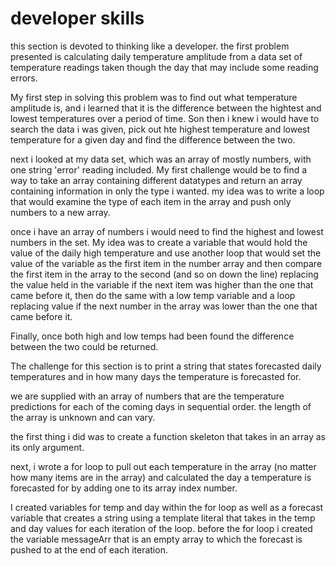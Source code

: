 # developer skills

this section is devoted to thinking like a developer. the first problem presented is calculating daily temperature amplitude from a data set of temperature readings taken though the day that may include some reading errors.

My first step in solving this problem was to find out what temperature amplitude is, and i learned that it is the difference between the hightest and lowest temperatures over a period of time. Son then i knew i would have to search the data i was given, pick out hte highest temperature and lowest temperature for a given day and find the difference between the two.

next i looked at my data set, which was an array of mostly numbers, with one string 'error' reading included. My first challenge would be to find a way to take an array containing different datatypes and return an array containing information in only the type i wanted. my idea was to write a loop that would examine the type of each item in the array and push only numbers to a new array.

once i have an array of numbers i would need to find the highest and lowest numbers in the set. My idea was to create a variable that would hold the value of the daily high temperature and use another loop that would set the value of the variable as the first item in the number array and then compare the first item in the array to the second (and so on down the line) replacing the value held in the variable if the next item was higher than the one that came before it, then do the same with a low temp variable and a loop replacing value if the next number in the array was lower than the one that came before it.

Finally, once both high and low temps had been found the difference between the two could be returned.

The challenge for this section is to print a string that states forecasted daily temperatures and in how many days the temperature is forecasted for.

we are supplied with an array of numbers that are the temperature predictions for each of the coming days in sequential order. the length of the array is unknown and can vary.

the first thing i did was to create a function skeleton that takes in an array as its only argument.

next, i wrote a for loop to pull out each temperature in the array (no matter how many items are in the array) and calculated the day a temperature is forecasted for by adding one to its array index number.

I created variables for temp and day within the for loop as well as a forecast variable that creates a string using a template literal that takes in the temp and day values for each iteration of the loop. before the for loop i created the variable messageArr that is an empty array to which the forecast is pushed to at the end of each iteration.
